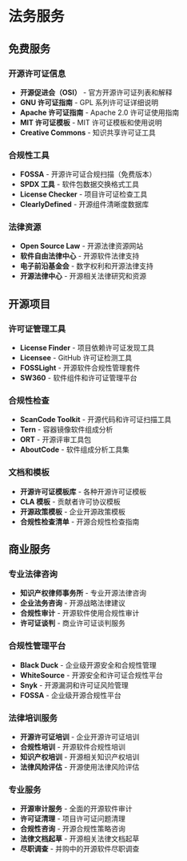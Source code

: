 # 法务服务

## 免费服务

### 开源许可证信息
- **开源促进会（OSI）** - 官方开源许可证列表和解释
- **GNU 许可证指南** - GPL 系列许可证详细说明
- **Apache 许可证指南** - Apache 2.0 许可证使用指南
- **MIT 许可证模板** - MIT 许可证模板和使用说明
- **Creative Commons** - 知识共享许可证工具

### 合规性工具
- **FOSSA** - 开源许可证合规扫描（免费版本）
- **SPDX 工具** - 软件包数据交换格式工具
- **License Checker** - 项目许可证检查工具
- **ClearlyDefined** - 开源组件清晰度数据库

### 法律资源
- **Open Source Law** - 开源法律资源网站
- **软件自由法律中心** - 开源软件法律支持
- **电子前沿基金会** - 数字权利和开源法律支持
- **开源法律中心** - 开源相关法律研究和资源

## 开源项目

### 许可证管理工具
- **License Finder** - 项目依赖许可证发现工具
- **Licensee** - GitHub 许可证检测工具
- **FOSSLight** - 开源软件合规性管理套件
- **SW360** - 软件组件和许可证管理平台

### 合规性检查
- **ScanCode Toolkit** - 开源代码和许可证扫描工具
- **Tern** - 容器镜像软件组成分析
- **ORT** - 开源评审工具包
- **AboutCode** - 软件组成分析工具集

### 文档和模板
- **开源许可证模板库** - 各种开源许可证模板
- **CLA 模板** - 贡献者许可协议模板
- **开源政策模板** - 企业开源政策模板
- **合规性检查清单** - 开源合规性检查指南

## 商业服务

### 专业法律咨询
- **知识产权律师事务所** - 专业开源法律咨询
- **企业法务咨询** - 开源战略法律建议
- **合规性审计** - 开源软件使用合规性审计
- **许可证谈判** - 商业许可证谈判服务

### 合规性管理平台
- **Black Duck** - 企业级开源安全和合规性管理
- **WhiteSource** - 开源安全和许可证合规性平台
- **Snyk** - 开源漏洞和许可证风险管理
- **FOSSA** - 企业级开源合规性平台

### 法律培训服务
- **开源许可证培训** - 企业开源许可证培训
- **合规性培训** - 开源软件合规性培训
- **知识产权培训** - 开源相关知识产权培训
- **法律风险评估** - 开源使用法律风险评估

### 专业服务
- **开源审计服务** - 全面的开源软件审计
- **许可证清理** - 项目许可证问题清理
- **合规性咨询** - 开源合规性策略咨询
- **法律文档起草** - 开源相关法律文档起草
- **尽职调查** - 并购中的开源软件尽职调查